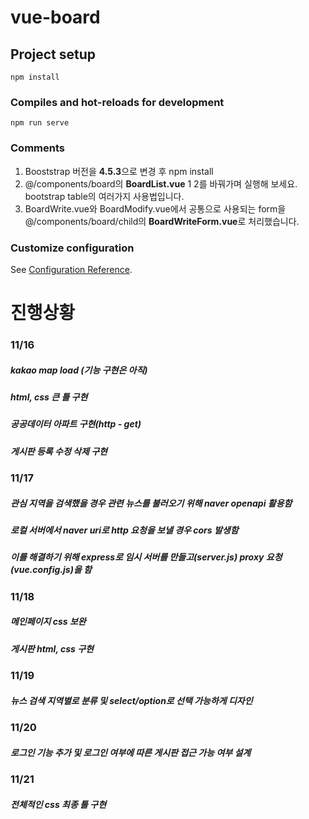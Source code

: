 # vue-board

## Project setup

```
npm install
```

### Compiles and hot-reloads for development

```
npm run serve
```

### Comments

1. Booststrap 버전을 **4.5.3**으로 변경 후 npm install
2. @/components/board의 **BoardList.vue** 1 2를 바꿔가며 실행해 보세요. bootstrap table의 여러가지 사용법입니다.
3. BoardWrite.vue와 BoardModify.vue에서 공통으로 사용되는 form을 @/components/board/child의 **BoardWriteForm.vue**로 처리했습니다.

### Customize configuration

See [Configuration Reference](https://cli.vuejs.org/config/).

# 진행상황

### 11/16

##### kakao map load (기능 구현은 아직)

##### html, css 큰 틀 구현

##### 공공데이터 아파트 구현(http - get)

##### 게시판 등록 수정 삭제 구현

### 11/17

##### 관심 지역을 검색했을 경우 관련 뉴스를 불러오기 위해 naver openapi 활용함

##### 로컬 서버에서 naver uri로 http 요청을 보낼 경우 cors 발생함

##### 이를 해결하기 위해 express로 임시 서버를 만들고(server.js) proxy 요청(vue.config.js)을 함

### 11/18

##### 메인페이지 css 보완

##### 게시판 html, css 구현

### 11/19

##### 뉴스 검색 지역별로 분류 및 select/option로 선택 가능하게 디자인

### 11/20

##### 로그인 기능 추가 및 로그인 여부에 따른 게시판 접근 가능 여부 설계

### 11/21

##### 전체적인 css 최종 틀 구현

